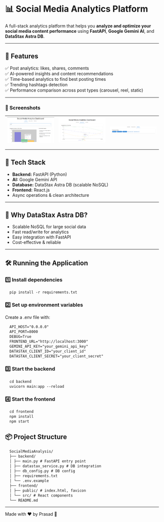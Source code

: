 # 📊 Social Media Analytics Platform

A full-stack analytics platform that helps you **analyze and optimize your social media content performance** using **FastAPI**, **Google Gemini AI**, and **DataStax Astra DB**.

---

## 🚀 Features
✅ Post analytics: likes, shares, comments  
✅ AI-powered insights and content recommendations  
✅ Time-based analytics to find best posting times  
✅ Trending hashtags detection  
✅ Performance comparison across post types (carousel, reel, static)  

---
### 📸 Screenshots

| ![](screenshots/Img01.png) | ![](screenshots/Img02.png) | ![](screenshots/Img03.png)
|------------------------|----------------------------|--------------------------|
---

## 🧰 Tech Stack
- **Backend:** FastAPI (Python)
- **AI:** Google Gemini API
- **Database:** DataStax Astra DB (scalable NoSQL)
- **Frontend:** React.js
- Async operations & clean architecture

---

## 🌱 Why DataStax Astra DB?
- Scalable NoSQL for large social data
- Fast read/write for analytics
- Easy integration with FastAPI
- Cost-effective & reliable

---

## 🛠️ Running the Application

### 1️⃣ Install dependencies

      pip install -r requirements.txt
      
### 2️⃣ Set up environment variables
Create a .env file with:

      API_HOST="0.0.0.0"
      API_PORT=8000
      DEBUG=True
      FRONTEND_URL="http://localhost:3000"
      GEMINI_API_KEY="your_gemini_api_key"
      DATASTAX_CLIENT_ID="your_client_id"
      DATASTAX_CLIENT_SECRET="your_client_secret"
      
### 3️⃣ Start the backend
      cd backend
      uvicorn main:app --reload

### 4️⃣ Start the frontend
      cd frontend
      npm install
      npm start

## 📦 Project Structure
      SocialMediaAnalysis/
      ├── backend/
      │ ├── main.py # FastAPI entry point
      │ ├── datastax_service.py # DB integration
      │ ├── db_config.py # DB config
      │ ├── requirements.txt
      │ └── .env.example
      ├── frontend/
      │ ├── public/ # index.html, favicon
      │ └── src/ # React components
      └── README.md

---

Made with ❤️ by Prasad 🚀

